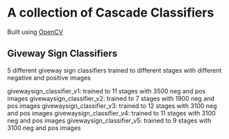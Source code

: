 # A collection of Cascade Classifiers
Built using [OpenCV](http://opencv.org/)

## Giveway Sign Classifiers
5 different giveway sign classifiers trained to different stages with different negative and positive images

givewaysign_classifier_v1: trained to 11 stages with 3500 neg and pos images
givewaysign_classifier_v2: trained to 7 stages with 1900 neg and pos images
givewaysign_classifier_v3: trained to 12 stages with 3100 neg and pos images
givewaysign_classifier_v4: trained to 11 stages with 3100 neg and pos images
givewaysign_classifier_v5: trained to 9 stages with 3100 neg and pos images
